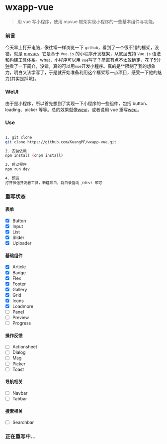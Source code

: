 # wxapp-vue

> 用 vue 写小程序，使用 mpvue 框架实现小程序的一些基本组件与功能。

### 前言

今天早上打开电脑，像往常一样浏览一下 `github`，看到了一个很不错的框架，没错，就是 [mpvue](https://github.com/Meituan-Dianping/mpvue)。它是基于 `Vue.js` 的小程序开发框架，从底层支持 `Vue.js` 语法和构建工具体系。what，小程序可以用 `vue`写了？简直有点不太敢确定，花了[5分钟](http://mpvue.com/mpvue/quickstart/)看了一下简介，没错，真的可以用`vue`开发小程序。真的是**限制了我的想象力，明白又该学写了，于是就开始准备利用这个框架写一点项目，感受一下他的魅力(其实是踩坑)。

### WeUI

由于是小程序，所以首先想到了实现一下小程序的一些组件，包括 button、loading、picker 等等。总的效果就像[weui](https://weui.io/)，或者说用 vue 重写[weui](https://weui.io/)。

### Use

``` bash

1. git clone
git clone https://github.com/KuangPF/wxapp-vue.git

2. 安装依赖
npm install (cnpm install)

3. 启动程序
npm run dev

4. 预览
打开微信开发者工具，新建项目，将目录指向 /dist 即可
```

### 重写状态

#### 表单
- [x] Button
- [x] Input
- [x] List
- [x] Slider
- [x] Uploader

#### 基础组件
- [x] Article
- [x] Badge
- [x] Flex
- [x] Footer
- [x] Gallery
- [x] Grid
- [x] Icons
- [x] Loadmore
- [ ] Panel
- [ ] Preview
- [ ] Progress

#### 操作反馈
- [ ] Actionsheet
- [ ] Dialog
- [ ] Msg
- [ ] Picker
- [ ] Toast

#### 导航相关
- [ ] Navbar
- [ ] Tabbar

#### 搜索相关
- [ ] Searchbar


### 正在重写中...

